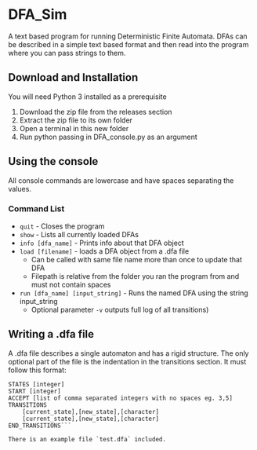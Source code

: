 # DFA_Sim
A text based program for running Deterministic Finite Automata. DFAs can be described in a simple text based format and then read into the program where you can pass strings to them.

## Download and Installation
You will need Python 3 installed as a prerequisite
1) Download the zip file from the releases section
2) Extract the zip file to its own folder
3) Open a terminal in this new folder
4) Run python passing in DFA_console.py as an argument

## Using the console
All console commands are lowercase and have spaces separating the values.

### Command List
- `quit` - Closes the program
- `show` - Lists all currently loaded DFAs
- `info [dfa_name]` - Prints info about that DFA object
- `load [filename]` - loads a DFA object from a .dfa file 
	- Can be called with same file name more than once to update that DFA
	- Filepath is relative from the folder you ran the program from and must not contain spaces
- `run [dfa_name] [input_string]` - Runs the named DFA using the string input_string 
	- Optional parameter `-v` outputs full log of all transitions)

## Writing a .dfa file
A .dfa file describes a single automaton and has a rigid structure. The only optional part of the file is the indentation in the transitions section. It must follow this format:

```ALPHABET [list of comma separated characters with no spaces eg. x,y,z]
STATES [integer]
START [integer]
ACCEPT [list of comma separated integers with no spaces eg. 3,5]
TRANSITIONS
	[current_state],[new_state],[character]
	[current_state],[new_state],[character]
END_TRANSITIONS```

There is an example file `test.dfa` included.
